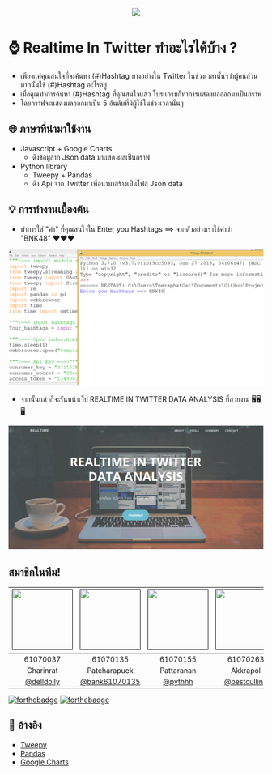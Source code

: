 <p align="center">
<img src="https://github.com/bank61070135/Project1/blob/master/images/logo.png">
 </p>
 
# ⌚ Realtime ln Twitter ทำอะไรได้บ้าง ?
- เพียงเเค่คุณสนใจที่จะค้นหา (#)Hashtag บางอย่างใน Twitter ในช่วงเวลานั้นๆว่าผู้คนส่วนมากนั้นใช้ (#)Hashtag อะไรอยู่
- เมื่อคุณทำการค้นหา (#)Hashtag ที่คุณสนใจเเล้ว โปรเเกรมก็ทำการเเสดงผลออกมาเป็นกราฟ
- โดยกราฟจะเเสดงผลออกมาเป็น 5 อันดับที่มีผู้ใช้ในช่วงเวลานั้นๆ
 ## 🌐 ภาษาที่นำมาใช้งาน
- Javascript + Google Charts
  - ดึงข้อมูลาก Json data มาเเสดงผลเป็นกราฟ
- Python library
  - Tweepy + Pandas
  - ดึง Api จาก Twitter เพื่อนำมาสร้างเป็นไฟล์ Json data

 ## 💡 การทำงานเบื้องต้น
 - ทำการใส่ "คำ" ที่คุณสนใจใน Enter you Hashtags ==> จากตัวอย่างเราใช้คำว่า "BNK48" ❤️❤️❤️
 <p>
<img src="https://github.com/bank61070135/Project1/blob/arm/images/tain/input.png" >
</p>



 - จากนั้นเเล้วก็จะรันหน้าเว็ป REALTIME IN TWITTER DATA ANALYSIS ที่สวยงาม 🖥️🖥️🖥️
 <p>
<img src="https://github.com/bank61070135/Project1/blob/arm/images/tain/index.png" >
</p>




## สมาชิกในทีม!
|<a href=""><img src="https://github.com/bank61070135/Project1/blob/master/images/063.jpg" width="120" height="120"></a>|<a href=""><img src="https://github.com/bank61070135/Project1/blob/master/images/135.jpg" width="120" height="120"></a>|<a href=""><img src="https://github.com/bank61070135/Project1/blob/master/images/155.jpg" width="120" height="120"></a>|<a href=""><img src="https://github.com/bank61070135/Project1/blob/master/images/263.jpg" width="120" height="120"></a>|
|:-------------:|:-------------:|:-------------:|:-------------:|
| 61070037      | 61070135      | 61070155      | 61070263      |
| Charinrat     | Patcharapuek  | Pattaranan    | Akkrapol      |
| [@delldolly](https://github.com/delldolly) | [@bank61070135](https://github.com/bank61070135) | [@pythhh](https://github.com/pythhh) | [@bestculling](https://github.com/bestculling)   


[![forthebadge](https://forthebadge.com/images/badges/made-with-python.svg)](https://forthebadge.com) [![forthebadge](https://forthebadge.com/images/badges/made-with-javascript.svg)](https://forthebadge.com) 

## 🔗 อ้างอิง
 - [Tweepy](http://www.tweepy.org/)
 - [Pandas](https://pandas.pydata.org/)
 - [Google Charts](https://developers.google.com/chart/)
